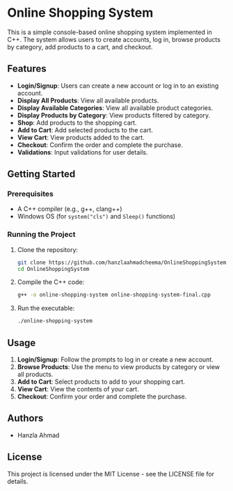 # Online Shopping System

This is a simple console-based online shopping system implemented in C++. The system allows users to create accounts, log in, browse products by category, add products to a cart, and checkout.

## Features

- **Login/Signup**: Users can create a new account or log in to an existing account.
- **Display All Products**: View all available products.
- **Display Available Categories**: View all available product categories.
- **Display Products by Category**: View products filtered by category.
- **Shop**: Add products to the shopping cart.
- **Add to Cart**: Add selected products to the cart.
- **View Cart**: View products added to the cart.
- **Checkout**: Confirm the order and complete the purchase.
- **Validations**: Input validations for user details.


## Getting Started

### Prerequisites

- A C++ compiler (e.g., g++, clang++)
- Windows OS (for `system("cls")` and `Sleep()` functions)

### Running the Project

1. Clone the repository:
    ```sh
    git clone https://github.com/hanzlaahmadcheema/OnlineShoppingSystem.git
    cd OnlineShoppingSystem
    ```

2. Compile the C++ code:
    ```sh
    g++ -o online-shopping-system online-shopping-system-final.cpp
    ```

3. Run the executable:
    ```sh
    ./online-shopping-system
    ```

## Usage

1. **Login/Signup**: Follow the prompts to log in or create a new account.
2. **Browse Products**: Use the menu to view products by category or view all products.
3. **Add to Cart**: Select products to add to your shopping cart.
4. **View Cart**: View the contents of your cart.
5. **Checkout**: Confirm your order and complete the purchase.

## Authors

- Hanzla Ahmad

## License

This project is licensed under the MIT License - see the LICENSE file for details.
